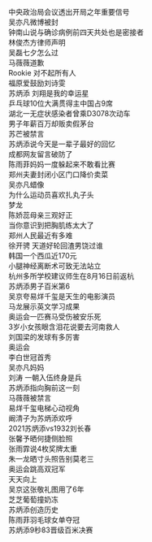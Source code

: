中央政治局会议透出开局之年重要信号  
吴亦凡微博被封  
钟南山说与确诊病例前四天共处也是密接者  
林俊杰方律师声明  
吴磊七夕怎么过  
马薇薇道歉  
Rookie 对不起所有人  
福原爱鼓励刘诗雯  
苏炳添 刘翔是我的幸运星  
乒乓球10位大满贯得主中国占9席  
湖北一无症状感染者曾乘D3078次动车  
男子年薪百万却贩卖假茅台  
苏芒被禁言  
苏炳添说今天是一辈子最好的回忆  
成都网友留言破防了  
陈雨菲妈妈一度躲起来不敢看比赛  
郑州夫妻封闭小区门口降价卖菜  
吴亦凡蜡像  
为什么运动员喜欢扎丸子头  
梦龙  
陈娇蕊母亲三观好正  
当你意识到把胸肌练太大了  
郑州人民最近有多难  
徐开骋 天道好轮回渣男饶过谁  
韩国一个西瓜近170元  
小腿神经离断术可致无法站立  
杭州多所学校建议师生在8月16日前返杭  
苏炳添男子百米第6  
吴京夸易烊千玺是天生的电影演员  
马龙展示英文学习成果  
奥运会一匹赛马受伤被安乐死  
3岁小女孩眼含泪花说要去河南救人  
刘国梁的发球有多厉害  
奥运会  
李白世冠首秀  
吴亦凡妈妈  
刘涛 一朝入伍终身是兵  
苏炳添指向胸前这一刻  
马薇薇被禁言  
易烊千玺电梯心动视角  
阚清子为苏炳添欢呼  
2021苏炳添vs1932刘长春  
张馨予晒何捷侧脸照  
张雨霏说4枚奖牌太重  
朱一龙晒寸头照告别莫老三  
奥运会跳高双冠军  
天天向上  
吴京这张敬礼图用了6年  
芝芝葡萄撞奶冻  
苏炳添创造历史  
陈雨菲羽毛球女单夺冠  
苏炳添9秒83晋级百米决赛  
